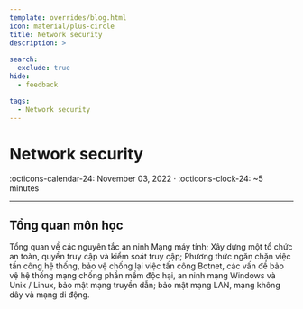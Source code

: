 ```yaml
---
template: overrides/blog.html
icon: material/plus-circle
title: Network security 
description: >
  
search:
  exclude: true
hide:
  - feedback

tags:
  - Network security
---
```


# __Network security__

<span>
:octicons-calendar-24: November 03, 2022 ·
:octicons-clock-24: ~5 minutes

</span>

---

## __Tổng quan môn học__
	
Tổng quan về các nguyên tắc an ninh Mạng máy tính; Xây dựng một tổ chức an toàn, quyền truy cập và kiểm soát truy cập; Phương thức ngăn chặn việc tấn công hệ thống, bảo vệ chống lại việc tấn công Botnet, các vấn đề bảo vệ hệ thống mạng chống phần mềm độc hại, an ninh mạng Windows và Unix / Linux, bảo mật mạng truyền dẫn; bảo mật mạng LAN, mạng không dây và mạng di động.